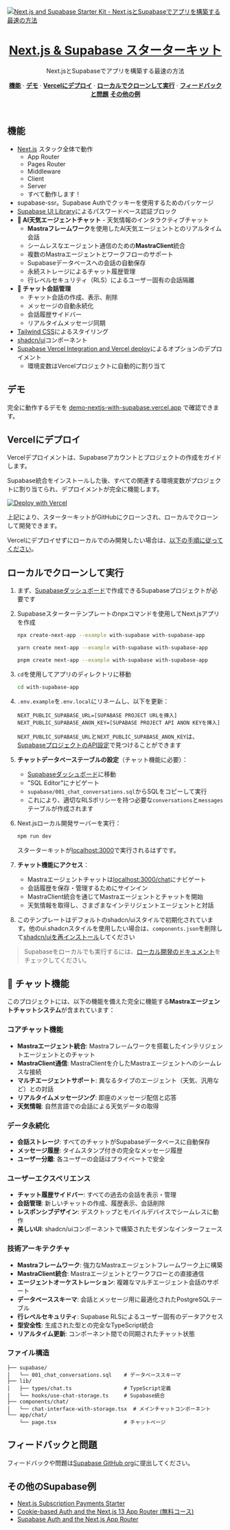 <a href="https://demo-nextjs-with-supabase.vercel.app/">
  <img alt="Next.js and Supabase Starter Kit - Next.jsとSupabaseでアプリを構築する最速の方法" src="https://demo-nextjs-with-supabase.vercel.app/opengraph-image.png">
  <h1 align="center">Next.js & Supabase スターターキット</h1>
</a>

<p align="center">
 Next.jsとSupabaseでアプリを構築する最速の方法
</p>

<p align="center">
  <a href="#機能"><strong>機能</strong></a> ·
  <a href="#デモ"><strong>デモ</strong></a> ·
  <a href="#vercelにデプロイ"><strong>Vercelにデプロイ</strong></a> ·
  <a href="#ローカルでクローンして実行"><strong>ローカルでクローンして実行</strong></a> ·
  <a href="#フィードバックと問題"><strong>フィードバックと問題</strong></a>
  <a href="#その他のsupabase例"><strong>その他の例</strong></a>
</p>
<br/>

## 機能

- [Next.js](https://nextjs.org) スタック全体で動作
  - App Router
  - Pages Router
  - Middleware
  - Client
  - Server
  - すべて動作します！
- supabase-ssr。Supabase Authでクッキーを使用するためのパッケージ
- [Supabase UI Library](https://supabase.com/ui/docs/nextjs/password-based-auth)によるパスワードベース認証ブロック
- **🤖 AI天気エージェントチャット** - 天気情報のインタラクティブチャット
  - **Mastraフレームワーク**を使用したAI天気エージェントとのリアルタイム会話
  - シームレスなエージェント通信のための**MastraClient**統合
  - 複数のMastraエージェントとワークフローのサポート
  - Supabaseデータベースへの会話の自動保存
  - 永続ストレージによるチャット履歴管理
  - 行レベルセキュリティ（RLS）によるユーザー固有の会話隔離
- **💬 チャット会話管理**
  - チャット会話の作成、表示、削除
  - メッセージの自動永続化
  - 会話履歴サイドバー
  - リアルタイムメッセージ同期
- [Tailwind CSS](https://tailwindcss.com)によるスタイリング
- [shadcn/ui](https://ui.shadcn.com/)コンポーネント
- [Supabase Vercel Integration and Vercel deploy](#deploy-your-own)によるオプションのデプロイメント
  - 環境変数はVercelプロジェクトに自動的に割り当て

## デモ

完全に動作するデモを [demo-nextjs-with-supabase.vercel.app](https://demo-nextjs-with-supabase.vercel.app/) で確認できます。

## Vercelにデプロイ

Vercelデプロイメントは、Supabaseアカウントとプロジェクトの作成をガイドします。

Supabase統合をインストールした後、すべての関連する環境変数がプロジェクトに割り当てられ、デプロイメントが完全に機能します。

[![Deploy with Vercel](https://vercel.com/button)](https://vercel.com/new/clone?repository-url=https%3A%2F%2Fgithub.com%2Fvercel%2Fnext.js%2Ftree%2Fcanary%2Fexamples%2Fwith-supabase&project-name=nextjs-with-supabase&repository-name=nextjs-with-supabase&demo-title=nextjs-with-supabase&demo-description=This+starter+configures+Supabase+Auth+to+use+cookies%2C+making+the+user%27s+session+available+throughout+the+entire+Next.js+app+-+Client+Components%2C+Server+Components%2C+Route+Handlers%2C+Server+Actions+and+Middleware.&demo-url=https%3A%2F%2Fdemo-nextjs-with-supabase.vercel.app%2F&external-id=https%3A%2F%2Fgithub.com%2Fvercel%2Fnext.js%2Ftree%2Fcanary%2Fexamples%2Fwith-supabase&demo-image=https%3A%2F%2Fdemo-nextjs-with-supabase.vercel.app%2Fopengraph-image.png)

上記により、スターターキットがGitHubにクローンされ、ローカルでクローンして開発できます。

Vercelにデプロイせずにローカルでのみ開発したい場合は、[以下の手順に従ってください](#ローカルでクローンして実行)。

## ローカルでクローンして実行

1. まず、[Supabaseダッシュボード](https://database.new)で作成できるSupabaseプロジェクトが必要です

2. Supabaseスターターテンプレートのnpxコマンドを使用してNext.jsアプリを作成

   ```bash
   npx create-next-app --example with-supabase with-supabase-app
   ```

   ```bash
   yarn create next-app --example with-supabase with-supabase-app
   ```

   ```bash
   pnpm create next-app --example with-supabase with-supabase-app
   ```

3. `cd`を使用してアプリのディレクトリに移動

   ```bash
   cd with-supabase-app
   ```

4. `.env.example`を`.env.local`にリネームし、以下を更新：

   ```
   NEXT_PUBLIC_SUPABASE_URL=[SUPABASE PROJECT URLを挿入]
   NEXT_PUBLIC_SUPABASE_ANON_KEY=[SUPABASE PROJECT API ANON KEYを挿入]
   ```

   `NEXT_PUBLIC_SUPABASE_URL`と`NEXT_PUBLIC_SUPABASE_ANON_KEY`は、[SupabaseプロジェクトのAPI設定](https://supabase.com/dashboard/project/_?showConnect=true)で見つけることができます

5. **チャットデータベーステーブルの設定**（チャット機能に必要）：

   - [Supabaseダッシュボード](https://app.supabase.com)に移動
   - "SQL Editor"にナビゲート
   - `supabase/001_chat_conversations.sql`からSQLをコピーして実行
   - これにより、適切なRLSポリシーを持つ必要な`conversations`と`messages`テーブルが作成されます

6. Next.jsローカル開発サーバーを実行：

   ```bash
   npm run dev
   ```

   スターターキットが[localhost:3000](http://localhost:3000/)で実行されるはずです。

7. **チャット機能にアクセス**：
   - Mastraエージェントチャットは[localhost:3000/chat](http://localhost:3000/chat)にナビゲート
   - 会話履歴を保存・管理するためにサインイン
   - MastraClient統合を通じてMastraエージェントとチャットを開始
   - 天気情報を取得し、さまざまなインテリジェントエージェントと対話

8. このテンプレートはデフォルトのshadcn/uiスタイルで初期化されています。他のui.shadcnスタイルを使用したい場合は、`components.json`を削除して[shadcn/uiを再インストール](https://ui.shadcn.com/docs/installation/next)してください

> Supabaseをローカルでも実行するには、[ローカル開発のドキュメント](https://supabase.com/docs/guides/getting-started/local-development)をチェックしてください。

## 🤖 チャット機能

このプロジェクトには、以下の機能を備えた完全に機能する**Mastraエージェントチャットシステム**が含まれています：

### コアチャット機能
- **Mastraエージェント統合**: Mastraフレームワークを搭載したインテリジェントエージェントとのチャット
- **MastraClient通信**: MastraClientを介したMastraエージェントへのシームレスな接続
- **マルチエージェントサポート**: 異なるタイプのエージェント（天気、汎用など）との対話
- **リアルタイムメッセージング**: 即座のメッセージ配信と応答
- **天気情報**: 自然言語での会話による天気データの取得

### データ永続化
- **会話ストレージ**: すべてのチャットがSupabaseデータベースに自動保存
- **メッセージ履歴**: タイムスタンプ付きの完全なメッセージ履歴
- **ユーザー分離**: 各ユーザーの会話はプライベートで安全

### ユーザーエクスペリエンス
- **チャット履歴サイドバー**: すべての過去の会話を表示・管理
- **会話管理**: 新しいチャットの作成、履歴表示、会話削除
- **レスポンシブデザイン**: デスクトップとモバイルデバイスでシームレスに動作
- **美しいUI**: shadcn/uiコンポーネントで構築されたモダンなインターフェース

### 技術アーキテクチャ
- **Mastraフレームワーク**: 強力なMastraエージェントフレームワーク上に構築
- **MastraClient統合**: Mastraエージェントとワークフローとの直接通信
- **エージェントオーケストレーション**: 複雑なマルチエージェント会話のサポート
- **データベーススキーマ**: 会話とメッセージ用に最適化されたPostgreSQLテーブル
- **行レベルセキュリティ**: Supabase RLSによるユーザー固有のデータアクセス
- **型安全性**: 生成された型との完全なTypeScript統合
- **リアルタイム更新**: コンポーネント間での同期されたチャット状態

### ファイル構造
```
├── supabase/
│   └── 001_chat_conversations.sql    # データベーススキーマ
├── lib/
│   ├── types/chat.ts                 # TypeScript定義
│   └── hooks/use-chat-storage.ts     # Supabase統合
├── components/chat/
│   └── chat-interface-with-storage.tsx  # メインチャットコンポーネント
└── app/chat/
    └── page.tsx                      # チャットページ
```

## フィードバックと問題

フィードバックや問題は[Supabase GitHub org](https://github.com/supabase/supabase/issues/new/choose)に提出してください。

## その他のSupabase例

- [Next.js Subscription Payments Starter](https://github.com/vercel/nextjs-subscription-payments)
- [Cookie-based Auth and the Next.js 13 App Router (無料コース)](https://youtube.com/playlist?list=PL5S4mPUpp4OtMhpnp93EFSo42iQ40XjbF)
- [Supabase Auth and the Next.js App Router](https://github.com/supabase/supabase/tree/master/examples/auth/nextjs)
